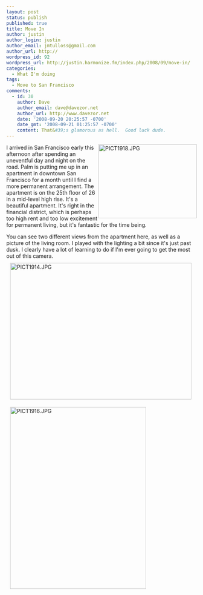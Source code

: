 ```yaml
---
layout: post
status: publish
published: true
title: Move In
author: justin
author_login: justin
author_email: jmtulloss@gmail.com
author_url: http://
wordpress_id: 92
wordpress_url: http://justin.harmonize.fm/index.php/2008/09/move-in/
categories:
  - What I'm doing
tags:
  - Move to San Francisco
comments:
  - id: 30
    author: Dave
    author_email: dave@davezor.net
    author_url: http://www.davezor.net
    date: '2008-09-20 20:25:57 -0700'
    date_gmt: '2008-09-21 01:25:57 -0700'
    content: That&#39;s glamorous as hell.  Good luck dude.
---
```

<img src="http://justin.harmonize.fm/wp-content/uploads/2008/09/pict1918.jpg" width="260" height="195" alt="PICT1918.JPG" style="float:right;" />

<p>I arrived in San Francisco early this afternoon after spending an uneventful day and night on the road. Palm is putting me up in an apartment in downtown San Francisco for a month until I find a more permanent arrangement. The apartment is on the 25th floor of 26 in a mid-level high rise. It's a beautiful apartment. It's right in the financial district, which is perhaps too high rent and too low excitement for permanent living, but it's fantastic for the time being.</p>
<p>You can see two different views from the apartment here, as well as a picture of the living room. I played with the lighting a bit since it's just past dusk. I clearly have a lot of learning to do if I'm ever going to get the most out of this camera.<img src="http://justin.harmonize.fm/wp-content/uploads/2008/09/pict1914.jpg" width="480" height="360" alt="PICT1914.JPG" style="margin-top:10px; margin-right:10px; margin-bottom:10px; margin-left:10px;" /> <img src="http://justin.harmonize.fm/wp-content/uploads/2008/09/pict1916.jpg" width="360" height="480" alt="PICT1916.JPG" style="margin-top:10px; margin-right:10px; margin-bottom:10px; margin-left:10px;" /></p>
